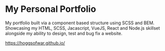 # My Personal Portfolio

My portfolio built via a component based structure using SCSS and BEM. Showcasing my HTML, SCSS, Jacascript, VueJS, React and Node.js skillset alongside my ability to design, test and bug fix a website.

https://hoggsofwar.github.io/



